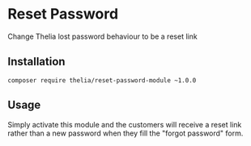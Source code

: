 # Reset Password

Change Thelia lost password behaviour to be a reset link

## Installation

```
composer require thelia/reset-password-module ~1.0.0
```

## Usage

Simply activate this module and the customers will receive a reset link rather than a new password when they fill the "forgot password" form.
